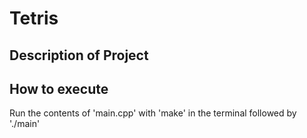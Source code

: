 # Tetris
## Description of Project

## How to execute
Run the contents of 'main.cpp' with 'make' in the terminal followed by './main'